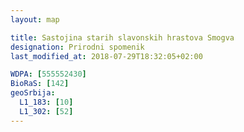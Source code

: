 ```yaml
---
layout: map

title: Sastojina starih slavonskih hrastova Smogva
designation: Prirodni spomenik
last_modified_at: 2018-07-29T18:32:05+02:00

WDPA: [555552430]
BioRaS: [142]
geoSrbija:
  L1_183: [10]
  L1_302: [52]
---
```

